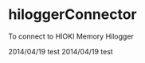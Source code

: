 hiloggerConnector
=================

To connect to HIOKI Memory Hilogger

2014/04/19 test
2014/04/19 test
